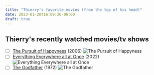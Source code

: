 ```yaml
---
title: "Thierry's favorite movies (from the top of his head)"
date: 2023-01-20T16:09:36-06:00
draft: true
---
```


## Thierry's recently watched movies/tv shows


- [ ] [The Pursuit of Happyness](https://www.imdb.com/title/tt0454921/) (2006)
![The Pursuit of Happyness](https://image.tmdb.org/t/p/original/f6l9rghSHORkWLurUGJhaKAiyjY.jpg)
- [ ] [Everything Everywhere all at Once](https://www.imdb.com/title/tt6710474/) (2022)
![Everything Everywhere all at Once](https://www.themoviedb.org/t/p/original/w3LxiVYdWWRvEVdn5RYq6jIqkb1.jpg)
- [ ] [The Godfather](https://www.imdb.com/title/tt0068646/) (1972)
![The Godfather](https://www.themoviedb.org/t/p/original/rPdtLWNsZmAtoZl9PK7S2wE3qiS.jpg)
